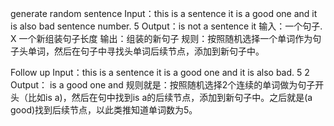generate random sentence
Input：this is a sentence it is a good one and it is also bad sentence number.
5
Output：is not a sentence it
输入：一个句子. Χ
一个新组装句子长度
输出：组装的新句子
规则：按照随机选择一个单词作为句子头单词，然后在句子中寻找头单词后续节点，添加到新句子中。


Follow up
Input：this is a sentence it is a good one and it is also bad.
5 2
Output： is a good one and
规则就是：按照随机选择2个连续的单词做为句子开头（比如is a)，然后在句中找到is a的后续节点，添加到新句子中。之后就是(a good)找到后续节点，以此类推知道单词数为5。